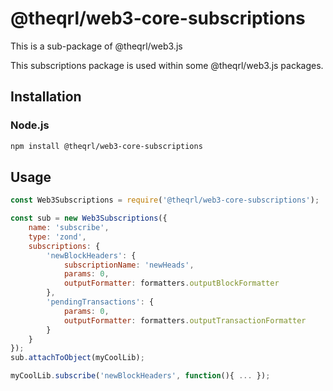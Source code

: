 # @theqrl/web3-core-subscriptions


This is a sub-package of @theqrl/web3.js

This subscriptions package is used within some @theqrl/web3.js packages.


## Installation

### Node.js

```bash
npm install @theqrl/web3-core-subscriptions
```

## Usage

```js
const Web3Subscriptions = require('@theqrl/web3-core-subscriptions');

const sub = new Web3Subscriptions({
    name: 'subscribe',
    type: 'zond',
    subscriptions: {
        'newBlockHeaders': {
            subscriptionName: 'newHeads',
            params: 0,
            outputFormatter: formatters.outputBlockFormatter
        },
        'pendingTransactions': {
            params: 0,
            outputFormatter: formatters.outputTransactionFormatter
        }
    }
});
sub.attachToObject(myCoolLib);

myCoolLib.subscribe('newBlockHeaders', function(){ ... });
```


